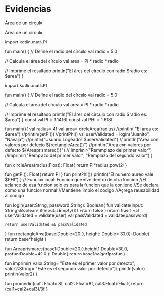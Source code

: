 # Evidencias
Área de un circulo

Área de un circulo

import kotlin.math.PI

fun main() { // Define el radio del círculo val radio = 5.0

// Calcula el área del círculo
val area = PI * radio * radio

// Imprime el resultado
println("El área del círculo con radio $radio es: $area")
}


import kotlin.math.PI

fun main() { // Define el radio del círculo val radio = 5.0

// Calcula el área del círculo
val area = PI * radio * radio

// Imprime el resultado
println("El área del círculo con radio $radio es: $area")
}
const val PI = 3.1416f
const val PHI = 1.618f

fun main(){
    val radius= 4f
    val area= circleArea(radius)
    //println( "El area es: $area")
    //println(getPi())
    //printPhi()
    val userValidated = login("Juanito", "Navaja")
    //println("Usuario Logeado? $userValidated")
   // println("Area con valores por defecto ${rectangleArea()}")
    //println("Area con valores por defecto ${Areaprismarec()}")
   // imprimir("Remmplazo del primer valor")
    //imprimir("Remplazo del primer valor", "Remplazo del segundo valor")
}

fun circleArea(radius:Float): Float{
    return PI*radius.pow(2)
}

fun getPi(): Float{
    return PI
}
fun printPhi(){
    println("El numero aureo vale $PHI")
}
// Funcion local: Funcion que vive dentro de otra funcion
//El aclance de esa funcion solo es para la funcion que la contiene
//Se declara como una funcion normal
//Mantiene limpio el codigo
//Agrega reusabilidad al codigo

fun login(user:String, password:String): Boolean{
    fun validate(input: String):Boolean{
        if(input.isEmpty()){
            return false
        }
        return true
    }
    val userValidated = validate(user)
    val passValidated = validate(password)

    return userValidated && passValidated
}
fun rectangleArea(base:Double=20.0, height: Double= 30.0): Double{
    return base*height
}

fun Areaprismarec(base1:Double=20.0,height1:Double=30.0, profun:Double=40.0 ): Double{
    return base1*height1*profun
}

fun imprimir(
    valor:String= "Este es el primer valor por defecto",
    valor2:String= "Este es el segundo valor por defecto"){
    println(valor)
    println(valor2)
}

fun promedio(cal1: Float= 8f, cal2: Float=8f, cal3:Float):Float{
    return (cal1+cal2+cal3)/3f
}
